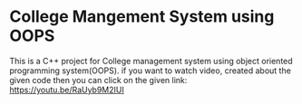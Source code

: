 # College Mangement System using OOPS 
 This is a C++ project for College management system using object oriented programming system(OOPS).
if you want to watch video, created about the given code then you can click on the given link:
 https://youtu.be/RaUyb9M2IUI

